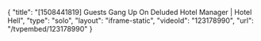{
    "title": "[1508441819] Guests Gang Up On Deluded Hotel Manager | Hotel Hell",
    "type": "solo",
    "layout": "iframe-static",
    "videoId": "123178990",
    "url": "\/tvpembed\/123178990"
}